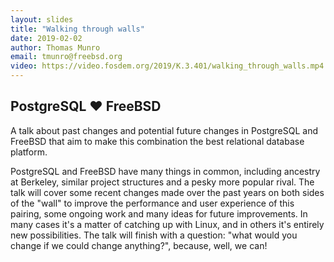 ```yaml
---
layout: slides
title: "Walking through walls"
date: 2019-02-02
author: Thomas Munro
email: tmunro@freebsd.org
video: https://video.fosdem.org/2019/K.3.401/walking_through_walls.mp4
---
```

## PostgreSQL ♥ FreeBSD

A talk about past changes and potential future changes in PostgreSQL and FreeBSD that aim to make this combination the best relational database platform.

PostgreSQL and FreeBSD have many things in common, including ancestry at Berkeley, similar project structures and a pesky more popular rival. The talk will cover some recent changes made over the past years on both sides of the "wall" to improve the performance and user experience of this pairing, some ongoing work and many ideas for future improvements. In many cases it's a matter of catching up with Linux, and in others it's entirely new possibilities. The talk will finish with a question: "what would you change if we could change anything?", because, well, we can!
